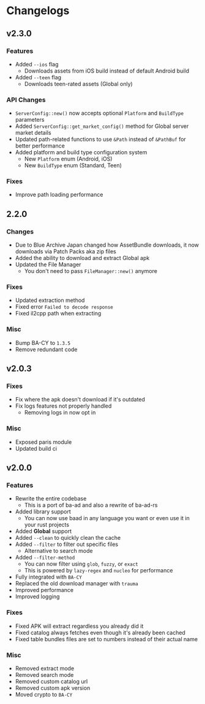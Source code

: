 # Changelogs

## v2.3.0

### Features
- Added `--ios` flag
  - Downloads assets from iOS build instead of default Android build
- Added `--teen` flag
  - Downloads teen-rated assets (Global only)

### API Changes
- `ServerConfig::new()` now accepts optional `Platform` and `BuildType` parameters
- Added `ServerConfig::get_market_config()` method for Global server market details
- Updated path-related functions to use `&Path` instead of `&PathBuf` for better performance
- Added platform and build type configuration system
  - New `Platform` enum (Android, iOS)
  - New `BuildType` enum (Standard, Teen)


### Fixes
- Improve path loading performance

## 2.2.0

### Changes
- Due to Blue Archive Japan changed how AssetBundle downloads, 
it now downloads via Patch Packs aka zip files
- Added the ability to download and extract Global apk
- Updated the File Manager
  - You don't need to pass `FileManager::new()` anymore

### Fixes
- Updated extraction method
- Fixed error `Failed to decode response`
- Fixed il2cpp path when extracting

### Misc
- Bump BA-CY to `1.3.5`
- Remove redundant code

## v2.0.3

### Fixes
- Fix where the apk doesn't download if it's outdated
- Fix logs features not properly handled
  - Removing logs in now opt in

### Misc
- Exposed paris module
- Updated build ci


## v2.0.0

### Features
- Rewrite the entire codebase
  - This is a port of ba-ad and also a rewrite of ba-ad-rs
- Added library support
    - You can now use baad in any language you want or even use it in your rust projects
- Added **Global** support
- Added `--clean` to quickly clean the cache
- Added `--filter` to filter out specific files 
  - Alternative to search mode
- Added `--filter-method`
  - You can now filter using `glob`, `fuzzy`, or `exact`
  - This is powered by `lazy-regex` and `nucleo` for performance
- Fully integrated with `BA-CY`
- Replaced the old download manager with `trauma`
- Improved performance
- Improved logging

### Fixes
- Fixed APK will extract regardless you already did it
- Fixed catalog always fetches even though it's already been cached
- Fixed table bundles files are set to numbers instead of their actual name

### Misc
- Removed extract mode
- Removed search mode
- Removed custom catalog url
- Removed custom apk version
- Moved crypto to `BA-CY`